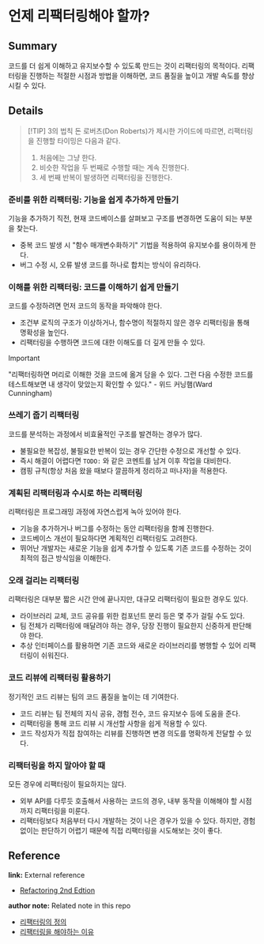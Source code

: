 # 언제 리팩터링해야 할까?

## Summary
코드를 더 쉽게 이해하고 유지보수할 수 있도록 만드는 것이 리팩터링의 목적이다. 리팩터링을 진행하는 적절한 시점과 방법을 이해하면, 코드 품질을 높이고 개발 속도를 향상시킬 수 있다.

## Details

> [!TIP] 3의 법칙
> 돈 로버츠(Don Roberts)가 제시한 가이드에 따르면, 리팩터링을 진행할 타이밍은 다음과 같다.
> 1. 처음에는 그냥 한다.
> 2. 비슷한 작업을 두 번째로 수행할 때는 계속 진행한다.
> 3. 세 번째 반복이 발생하면 리팩터링을 진행한다.

### 준비를 위한 리팩터링: 기능을 쉽게 추가하게 만들기
기능을 추가하기 직전, 현재 코드베이스를 살펴보고 구조를 변경하면 도움이 되는 부분을 찾는다.
- 중복 코드 발생 시 "함수 매개변수화하기" 기법을 적용하여 유지보수를 용이하게 한다.
- 버그 수정 시, 오류 발생 코드를 하나로 합치는 방식이 유리하다.

### 이해를 위한 리팩터링: 코드를 이해하기 쉽게 만들기
코드를 수정하려면 먼저 코드의 동작을 파악해야 한다.
- 조건부 로직의 구조가 이상하거나, 함수명이 적절하지 않은 경우 리팩터링을 통해 명확성을 높인다.
- 리팩터링을 수행하면 코드에 대한 이해도를 더 깊게 만들 수 있다.

> [!IMPORTANT]
> "리팩터링하면 머리로 이해한 것을 코드에 옮겨 담을 수 있다. 그런 다음 수정한 코드를 테스트해보면 내 생각이 맞았는지 확인할 수 있다." - 위드 커닝햄(Ward Cunningham)

### 쓰레기 줍기 리팩터링
코드를 분석하는 과정에서 비효율적인 구조를 발견하는 경우가 많다.
- 불필요한 복잡성, 불필요한 반복이 있는 경우 간단한 수정으로 개선할 수 있다.
- 즉시 해결이 어렵다면 `TODO:` 와 같은 코멘트를 남겨 이후 작업을 대비한다.
- 캠핑 규칙(항상 처음 왔을 때보다 깔끔하게 정리하고 떠나자)을 적용한다.

### 계획된 리팩터링과 수시로 하는 리팩터링
리팩터링은 프로그래밍 과정에 자연스럽게 녹아 있어야 한다.
- 기능을 추가하거나 버그를 수정하는 동안 리팩터링을 함께 진행한다.
- 코드베이스 개선이 필요하다면 계획적인 리팩터링도 고려한다.
- 뛰어난 개발자는 새로운 기능을 쉽게 추가할 수 있도록 기존 코드를 수정하는 것이 최적의 접근 방식임을 이해한다.

### 오래 걸리는 리팩터링
리팩터링은 대부분 짧은 시간 안에 끝나지만, 대규모 리팩터링이 필요한 경우도 있다.
- 라이브러리 교체, 코드 공유를 위한 컴포넌트 분리 등은 몇 주가 걸릴 수도 있다.
- 팀 전체가 리팩터링에 매달려야 하는 경우, 당장 진행이 필요한지 신중하게 판단해야 한다.
- 추상 인터페이스를 활용하면 기존 코드와 새로운 라이브러리를 병행할 수 있어 리팩터링이 쉬워진다.

### 코드 리뷰에 리팩터링 활용하기
정기적인 코드 리뷰는 팀의 코드 품질을 높이는 데 기여한다.
- 코드 리뷰는 팀 전체의 지식 공유, 경험 전수, 코드 유지보수 등에 도움을 준다.
- 리팩터링을 통해 코드 리뷰 시 개선할 사항을 쉽게 적용할 수 있다.
- 코드 작성자가 직접 참여하는 리뷰를 진행하면 변경 의도를 명확하게 전달할 수 있다.

### 리팩터링을 하지 말아야 할 때
모든 경우에 리팩터링이 필요하지는 않다.
- 외부 API를 다루듯 호출해서 사용하는 코드의 경우, 내부 동작을 이해해야 할 시점까지 리팩터링을 미룬다.
- 리팩터링보다 처음부터 다시 개발하는 것이 나은 경우가 있을 수 있다. 하지만, 경험 없이는 판단하기 어렵기 때문에 직접 리팩터링을 시도해보는 것이 좋다.

## Reference

**link:** External reference
- [Refactoring 2nd Edtion](https://product.kyobobook.co.kr/detail/S000001810241)

**author note:** Related note in this repo
- [리팩터링의 정의](./Definition_of_Refactoring.md)
- [리팩터링을 해야하는 이유](./Reasons_for_Refactoring.md)

